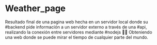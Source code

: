 # Weather_page
Resultado final de una pagina web hecha en un servidor local donde su #backend pide información a un servidor externo a través de una #api, realizando la conexión entre servidores mediante #nodejs 👩‍💻
Obteniendo una web donde se puede mirar el tiempo de cualquier parte del mundo.
